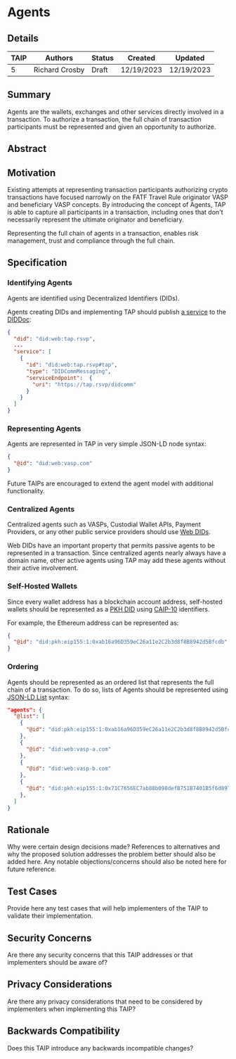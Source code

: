 # Agents

## Details

| TAIP | Authors        | Status | Created    | Updated    |
| ---- | -------------- | ------ | ---------- | ---------- |
| 5    | Richard Crosby | Draft  | 12/19/2023 | 12/19/2023 |

## Summary

Agents are the wallets, exchanges and other services directly involved in a transaction. To authorize a transaction, the full chain of transaction participants must be represented and given an opportunity to authorize.

## Abstract

## Motivation

Existing attempts at representing transaction participants authorizing crypto transactions have focused narrowly on the FATF Travel Rule originator VASP and beneficiary VASP concepts. By introducing the concept of Agents, TAP is able to capture all participants in a transaction, including ones that don't necessarily represent the ultimate originator and beneficiary.

Representing the full chain of agents in a transaction, enables risk management, trust and compliance through the full chain.

## Specification

### Identifying Agents

Agents are identified using Decentralized Identifiers (DIDs).

Agents creating DIDs and implementing TAP should publish [a service](https://www.w3.org/TR/did-core/#dfn-service) to the [DIDDoc](https://www.w3.org/TR/did-core/#dfn-did-documents):

```json
{
  "did": "did:web:tap.rsvp",
  ...
  "service": [
    {
      "id": "did:web:tap.rsvp#tap",
      "type": "DIDCommMessaging",
      "serviceEndpoint":  {
        "uri": "https://tap.rsvp/didcomm"
      }
    }
  ]
}
```

### Representing Agents

Agents are represented in TAP in very simple JSON-LD node syntax:

```json
{
  "@id": "did:web:vasp.com"
}
```

Future TAIPs are encouraged to extend the agent model with additional functionality.

### Centralized Agents

Centralized agents such as VASPs, Custodial Wallet APIs, Payment Providers, or any other public service providers should use [Web DIDs](https://w3c-ccg.github.io/did-method-web/).

Web DIDs have an important property that permits passive agents to be represented in a transaction. Since centralized agents nearly always have a domain name, other active agents using TAP may add these agents without their active involvement.

### Self-Hosted Wallets

Since every wallet address has a blockchain account address, self-hosted wallets should be represented as a [PKH DID](https://github.com/w3c-ccg/did-pkh/blob/main/did-pkh-method-draft.md) using [CAIP-10](https://chainagnostic.org/CAIPs/caip-10) identifiers.

For example, the Ethereum address can be represented as:

```json
{
  "@id": "did:pkh:eip155:1:0xab16a96D359eC26a11e2C2b3d8f8B8942d5Bfcdb"
}
```

### Ordering

Agents should be represented as an ordered list that represents the full chain of a transaction. To do so, lists of Agents should be represented using [JSON-LD List](https://www.w3.org/TR/json-ld11/#lists) syntax:

```json
"agents": {
  "@list": [
    {
      "@id": "did:pkh:eip155:1:0xab16a96D359eC26a11e2C2b3d8f8B8942d5Bfcdb"
    },
    {
      "@id": "did:web:vasp-a.com"
    },
    {
      "@id": "did:web:vasp-b.com"
    },
    {
      "@id": "did:pkh:eip155:1:0x71C7656EC7ab88b098defB751B7401B5f6d8976F"
    },
  ]
}
```

## Rationale

Why were certain design decisions made? References to alternatives and why the proposed solution addresses the problem better should also be added here. Any notable objections/concerns should also be noted here for future reference.

## Test Cases

Provide here any test cases that will help implementers of the TAIP to validate their implementation.

## Security Concerns

Are there any security concerns that this TAIP addresses or that implementers should be aware of?

## Privacy Considerations

Are there any privacy considerations that need to be considered by implementers when implementing this TAIP?

## Backwards Compatibility

Does this TAIP introduce any backwards incompatible changes?
